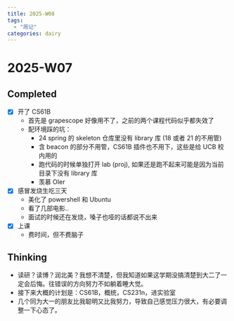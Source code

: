```yaml
---
title: 2025-W08
tags:
  - "周记"
categories: dairy
---
```

# 2025-W07
## Completed

- [x] 开了 CS61B
	- 首先是 grapescope 好像用不了，之前的两个课程代码似乎都失效了
	- 配环境踩的坑：
		- 24 spring 的 skeleton 仓库里没有 library 库 (18 或者 21 的不用管)
		- 含 beacon 的部分不用管，CS61B 插件也不用下，这些是给 UCB 校内用的
		- 跑代码的时候单独打开 lab (proj), 如果还是跑不起来可能是因为当前目录下没有 library 库
		- 羡慕 OIer
- [x] 感冒发烧生吃三天
	- 美化了 powershell 和 Ubuntu
	- 看了几部电影..
	- 面试的时候还在发烧，嗓子也哑的话都说不出来
- [x] 上课
	- 费时间，但不费脑子

## Thinking

- 读研？读博？润北美？我想不清楚，但我知道如果这学期没搞清楚到大二了一定会后悔。往错误的方向努力不如躺着睡大觉。
- 接下来大概的计划是：CS61B，概统，CS231n，进实验室
- 几个同为大一的朋友比我聪明又比我努力，导致自己感觉压力很大，有必要调整一下心态了。

